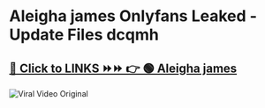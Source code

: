 
 # Aleigha james Onlyfans Leaked - Update Files dcqmh

## <h2><a href="https://clipsfans.com/Aleigha_james&ref=git">🔗 Click to LINKS ⏩⏩ 👉 🟢 Aleigha james </a></h2>

<a href="https://clipsfans.com/Aleigha_james&ref=git" rel="nofollow" data-target="animated-image.originalLink"><img src="https://i.ibb.co.com/xMMVF88/686577567.gif" alt="Viral Video Original" style="max-width: 100%; display: inline-block;" data-target="animated-image.originalImage"></a>

